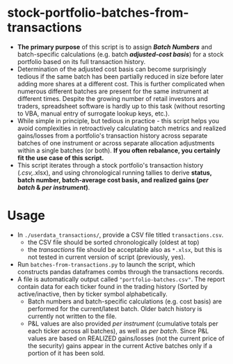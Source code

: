 # stock-portfolio-batches-from-transactions

* __The primary purpose__ of this script is to assign ___Batch Numbers___ and batch-specific calculations (e.g. batch ___adjusted-cost basis___) for a stock portfolio based on its full transaction history. 
* Determination of the adjusted cost basis can become surprisingly tedious if the same batch has been partially reduced in size before later adding more shares at a different cost. This is further complicated when numerous different batches are present for the same instrument at different times. Despite the growing number of retail investors and traders, spreadsheet software is hardly up to this task (without resorting to VBA, manual entry of surrogate lookup keys, etc.). 
* While simple in principle, but tedious in practice - this script helps you avoid complexities in retroactively calculating batch metrics and realized gains/losses from a portfolio's transaction history across separate batches of one instrument or across separate allocation adjustments within a single batches (or both). __If you often rebalance, you certainly fit the use case of this script.__
* This script iterates through a stock portfolio's transaction history (*.csv,*.xlsx), and using chronological running tallies to derive __status, batch number, batch-average cost basis, and realized gains (_per batch_ & _per instrument_)__.

# Usage
* In `./userdata_transactions/`, provide a CSV file titled `transactions.csv`. 
  * the CSV file should be sorted chronologically (oldest at top) 
  * the _transactions_ file should be acceptable also as `*.xlsx`, but this is not tested in current version of script (previously, yes).
* Run `batches-from-transactions.py` to launch the script, which constructs pandas dataframes combs through the transactions records.
* A file is automatically output called `"portfolio-batches.csv"`. The report contain data for each ticker found in the trading history (Sorted by active/inactive, then by ticker symbol alphabetically.
  * Batch numbers and batch-specific calculations (e.g. cost basis) are performed for the current/latest batch. Older batch history is currently not written to the file. 
  * P&L values are also provided _per instrument_ (cumulative totals per each ticker across all batches), as well as _per batch_. Since P&L values are based on REALIZED gains/losses (not the current price of the security)  gains appear in the current Active batches only if a portion of it has been sold. 
